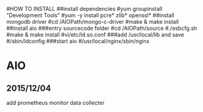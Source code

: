 #HOW TO INSTALL
##install dependencies
 #yum groupinstall "Development Tools"
 #yum -y install pcre* zlib* openssl*
##install mongodb driver
 #cd /AIOPath/mongo-c-driver
 #make & make install
##install aio
###entry sourcecode folder
 #cd /AIOPath/source
 #./esbcfg.sh
 #make & make install
 #vi/etc/ld.so.conf
###add /usr/local/lib and save
 #/sbin/ldconfig
###start aio
 #/usr/local/nginx/sbin/nginx

# AIO
## 2015/12/04
add prometheus monitor data collecter
